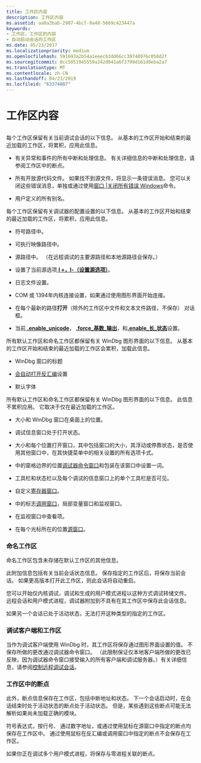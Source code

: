 ```yaml
---
title: 工作区内容
description: 工作区内容
ms.assetid: aa0a3bab-2907-4bcf-9a48-5669c423447a
keywords:
- 工作区，工作区的内容
- 自动启动会话的工作区
ms.date: 05/23/2017
ms.localizationpriority: medium
ms.openlocfilehash: 591693a2b54a1eeecb3dd66cc39748976c058d2f
ms.sourcegitcommit: 0cc5051945559a242d941a6f2799d161d8eba2a7
ms.translationtype: MT
ms.contentlocale: zh-CN
ms.lasthandoff: 04/23/2019
ms.locfileid: "63374807"
---
```

# <a name="workspace-contents"></a>工作区内容


## <span id="ddk_workspace_contents_dbg"></span><span id="DDK_WORKSPACE_CONTENTS_DBG"></span>


每个工作区保留有关当前调试会话的以下信息。 从基本的工作区开始和结束的最近加载的工作区，将累积，应用此信息。

-   有关异常和事件的所有中断和处理信息。 有关详细信息的中断和处理信息，请参阅工作区中的断点。

-   所有开放源代码文件。 如果找不到源文件，将显示一条错误消息。 您可以关闭这些错误消息，单独或通过使用[窗口 |关闭所有错误 Windows](window---close-all-error-windows.md)命令。

-   用户定义的所有别名。

每个工作区保留有关调试器的配置设置的以下信息。 从基本的工作区开始和结束的最近加载的工作区，将累积，应用此信息。

-   符号路径中。

-   可执行映像路径中。

-   源路径中。 （在远程调试的主要源路径和本地源路径会保存。）

-   设置了当前源选项[ **l +，l-（设置源选项）**](l---l---set-source-options-.md)。

-   日志文件设置。

-   COM 或 1394年内核连接设置，如果通过使用图形界面开始连接。

-   在每个最新的路径**打开**（除外的工作区中文件和文本文件路径，不保存） 对话框。

-   当前[ **.enable\_unicode**](-enable-unicode--enable-unicode-display-.md)， [ **.force\_基数\_输出**](-force-radix-output--use-radix-for-integers-.md)，和[**.enable\_长\_状态**](-enable-long-status--enable-long-integer-display-.md)设置。

所有默认工作区和命名工作区都保留有关 WinDbg 图形界面的以下信息。 从基本的工作区开始和结束的最近加载的工作区会累积，加载此信息。

-   WinDbg 窗口的标题

-   [会自动打开反汇编](window---automatically-open-disassembly.md)设置

-   默认字体

所有默认工作区和命名工作区都保留有关 WinDbg 图形界面的以下信息。 此信息不累积应用。 它取决于仅在最近加载的工作区。

-   大小和 WinDbg 窗口在桌面上的位置。

-   调试信息窗口处于打开状态。

-   大小和每个位置打开窗口，其中包括窗口的大小，其浮动或停靠状态，是否使用其他窗口中，在其快捷菜单中的相关设置的所有选项卡式。

-   中的窗格边界的位置[调试器命令窗口](debugger-command-window.md)和包装在该窗口中设置一词。

-   工具栏和状态栏以及每个调试的信息窗口上的单个工具栏是否可见。

-   自定义[寄存器窗口](registers-window.md)。

-   中的标志[调用窗口](calls-window.md)，局部变量窗口和监视窗口。

-   在监视窗口中查看项。

-   在每个光标所在的位置[源窗口](source-window.md)。

### <a name="span-idnamedworkspacesspanspan-idnamedworkspacesspannamed-workspaces"></a><span id="named_workspaces"></span><span id="NAMED_WORKSPACES"></span>命名工作区

命名工作区包含未存储在默认工作区的其他信息。

此附加信息包括有关当前会话状态信息。 保存指定的工作区后，将保存当前会话。 如果更高版本打开此工作区，则此会话将自动重启。

您可以开始仅内核调试，调试和生成的用户模式进程以这种方式调试转储文件。 远程会话和用户模式进程，调试器附加到不具有在其工作区中保存此会话信息。

如果另一个会话已处于活动状态，无法打开这种类型的指定的工作区。

### <a name="span-iddebuggingclientsandworkspacesspanspan-iddebuggingclientsandworkspacesspandebugging-clients-and-workspaces"></a><span id="debugging_clients_and_workspaces"></span><span id="DEBUGGING_CLIENTS_AND_WORKSPACES"></span>调试客户端和工作区

当作为调试客户端使用 WinDbg 时，其工作区将保存通过图形界面设置的值。 不保存所做的更改通过调试器命令窗口。 （此限制保证仅本地客户端所做的更改已反映，因为调试器命令窗口接受输入的所有客户端和调试服务器。）有关详细信息，请参阅[控制远程调试会话](controlling-a-remote-debugging-session.md)。

### <a name="span-idbreakpointsinworkspacesspanspan-idbreakpointsinworkspacesspanbreakpoints-in-workspaces"></a><span id="breakpoints_in_workspaces"></span><span id="BREAKPOINTS_IN_WORKSPACES"></span>工作区中的断点

此外，断点信息保存在工作区，包括中断地址和状态。 下一个会话启动时，在会话结束时处于活动状态的断点处于活动状态。 但是，某些遇到这些断点可能无法解析如果尚未加载正确的模块。

符号表达式，按行号、 通过数字地址，或通过使用鼠标在源窗口中指定的断点均保存在工作区中。 通过使用鼠标在反汇编或调用窗口中指定的断点不会保存在工作区。

如果你正在调试多个用户模式进程，将保存与零进程关联的断点。

 

 





